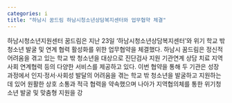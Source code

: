 ```yaml
---
categories: i
title: "하남시 꿈드림 하남시청소년상담복지센터와 업무협약 체결"
---
```

하남시청소년지원센터 꿈드림은 지난 23일 ‘하남시청소년상담복지센터’와 위기 학교 밖 청소년 발굴 및 연계 협력 활성화를 위한 업무협약을 체결했다. 하남시 꿈드림은 정신적 어려움을 겪고 있는 학교 밖 청소년을 대상으로 진단검사 지원 기관연계 상담 치료 지역사회 연계협력 등의 다양한 서비스를 제공하고 있다. 이번 협약을 통해 두 기관은 성장 과정에서 인지·정서·사회성 발달의 어려움을 겪는 학교 밖 청소년을 발굴하고 지원하는 데 있어 원활한 상호 소통과 적극 협력을 약속했으며 나아가 지역협의체를 통한 위기청소년 발굴 및 맞춤형 지원을 강